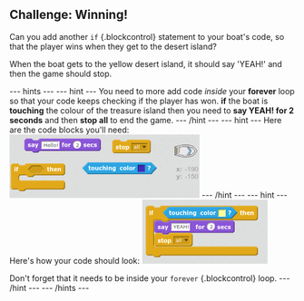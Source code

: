 ## Challenge: Winning!

Can you add another `if` {.blockcontrol} statement to your boat's code, so that the player wins when they get to the desert island?

When the boat gets to the yellow desert island, it should say 'YEAH!' and then the game should stop. 

--- hints ---
--- hint ---
You need to more add code _inside_ your __forever__ loop so that your code keeps checking if the player has won. __if__ the boat is __touching__ the colour of the treasure island then you need to __say YEAH! for 2 seconds__ and then __stop all__ to end the game. 
--- /hint ---
--- hint ---
Here are the code blocks you'll need:
![screenshot](images/boat-win-blocks.png)
--- /hint ---
--- hint ---
Here's how your code should look:
![screenshot](images/boat-win-code.png)

Don't forget that it needs to be inside your `forever` {.blockcontrol} loop. 
--- /hint ---
--- /hints ---

